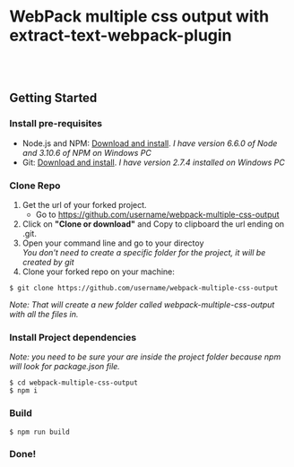 # WebPack multiple css output with extract-text-webpack-plugin


<br /><br />
## Getting Started
### Install pre-requisites
- Node.js and NPM: [Download and install](https://nodejs.org/). *I have version 6.6.0 of Node and 3.10.6 of NPM on Windows PC*
- Git: [Download and install](https://git-scm.com/). *I have version 2.7.4 installed on Windows PC*

### Clone Repo
1. Get the url of your forked project.
    - Go to https://github.com/username/webpack-multiple-css-output
2. Click on **"Clone or download"** and Copy to clipboard the url ending on .git.
3. Open your command line and go to your directoy  
*You don't need to create a specific folder for the project, it will be created by git*
4. Clone your forked repo on your machine:
```
$ git clone https://github.com/username/webpack-multiple-css-output
```  
*Note: That will create a new folder called webpack-multiple-css-output with all the files in.*

### Install Project dependencies
*Note: you need to be sure your are inside the project folder because npm will look for package.json file.*
```
$ cd webpack-multiple-css-output
$ npm i
```

### Build
```
$ npm run build
```

### Done! 